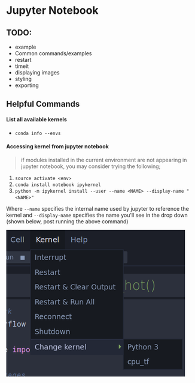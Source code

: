 # Jupyter Notebook

[kernel_install_example]: ./misc/kernel_install.png

## TODO:
- example
- Common commands/examples
 - restart
 - timeit
 - displaying images
- styling
- exporting

## Helpful Commands

#### List all available kernels
 - `conda info --envs`


#### Accessing kernel from jupyter notebook
> if modules installed in the current environment are not appearing in jupyter notebook, you may consider trying the following;
1. `source activate <env>`
2. `conda install notebook ipykernel`
3. `python -m ipykernel install --user --name <NAME> --display-name "<NAME>"`

Where `--name` specifies the internal name used by jupyter to reference the kernel and `--display-name` specifies the name you'll see in the drop down (shown below, post running the above command)

![kernel selection menu][kernel_install_example]